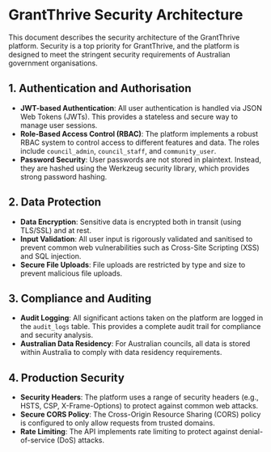 # GrantThrive Security Architecture

This document describes the security architecture of the GrantThrive platform. Security is a top priority for GrantThrive, and the platform is designed to meet the stringent security requirements of Australian government organisations.

## 1. Authentication and Authorisation

- **JWT-based Authentication**: All user authentication is handled via JSON Web Tokens (JWTs). This provides a stateless and secure way to manage user sessions.
- **Role-Based Access Control (RBAC)**: The platform implements a robust RBAC system to control access to different features and data. The roles include `council_admin`, `council_staff`, and `community_user`.
- **Password Security**: User passwords are not stored in plaintext. Instead, they are hashed using the Werkzeug security library, which provides strong password hashing.

## 2. Data Protection

- **Data Encryption**: Sensitive data is encrypted both in transit (using TLS/SSL) and at rest.
- **Input Validation**: All user input is rigorously validated and sanitised to prevent common web vulnerabilities such as Cross-Site Scripting (XSS) and SQL injection.
- **Secure File Uploads**: File uploads are restricted by type and size to prevent malicious file uploads.

## 3. Compliance and Auditing

- **Audit Logging**: All significant actions taken on the platform are logged in the `audit_logs` table. This provides a complete audit trail for compliance and security analysis.
- **Australian Data Residency**: For Australian councils, all data is stored within Australia to comply with data residency requirements.

## 4. Production Security

- **Security Headers**: The platform uses a range of security headers (e.g., HSTS, CSP, X-Frame-Options) to protect against common web attacks.
- **Secure CORS Policy**: The Cross-Origin Resource Sharing (CORS) policy is configured to only allow requests from trusted domains.
- **Rate Limiting**: The API implements rate limiting to protect against denial-of-service (DoS) attacks.


